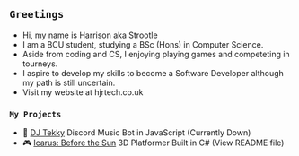 ## `Greetings`
- Hi, my name is Harrison aka Strootle
- I am a BCU student, studying a BSc (Hons) in Computer Science.
- Aside from coding and CS, I enjoying playing games and competeting in tourneys.
- I aspire to develop my skills to become a Software Developer although my path is still uncertain.
- Visit my website at hjrtech.co.uk

### `My Projects`
- 🤖 [DJ Tekky](https://github.com/Strootle/DJ-Tekky) Discord Music Bot in JavaScript (Currently Down)
- 🎮 [Icarus: Before the Sun](https://github.com/Strootle/Icarus-Before-the-Sun) 3D Platformer Built in C# (View README file)
